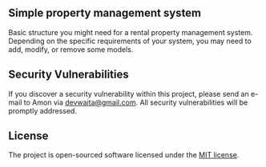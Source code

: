 
## Simple property management system

Basic structure you might need for a rental property management system. Depending on the specific requirements of your system, you may need to add, modify, or remove some models.
## Security Vulnerabilities

If you discover a security vulnerability within this project, please send an e-mail to Amon via [devwaita@gmail.com](mailto:devwaita@gmail.com). All security vulnerabilities will be promptly addressed.

## License

The project is open-sourced software licensed under the [MIT license](https://opensource.org/licenses/MIT).
